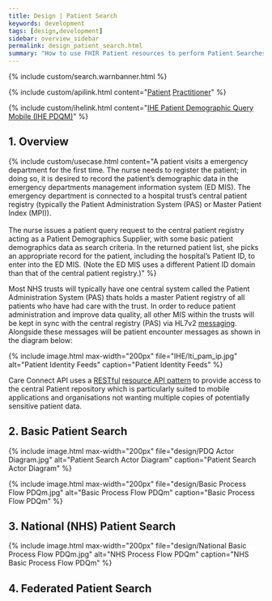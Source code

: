 ```yaml
---
title: Design | Patient Search
keywords: development
tags: [design,development]
sidebar: overview_sidebar
permalink: design_patient_search.html
summary: "How to use FHIR Patient resources to perform Patient Searches"
---
```


{% include custom/search.warnbanner.html %}

{% include custom/apilink.html content="[Patient](restfulapis_identification_patient.html) [Practitioner](restfulapis_identification_practitoner.html)" %}

{% include custom/ihelink.html content="[IHE Patient Demographic Query Mobile (IHE PDQM)](http://www.ihe.net/uploadedFiles/Documents/ITI/IHE_ITI_Suppl_PDQm.pdf)" %}

## 1. Overview ##

{% include custom/usecase.html content="A patient visits a emergency department for the first time. The nurse needs to register the patient; in
doing so, it is desired to record the patient’s demographic data in the emergency departments management
information system (ED MIS). The emergency department is connected to a hospital trust’s central
patient registry (typically the Patient Administration System (PAS) or Master Patient Index (MPI)). <br><br>  The nurse issues a patient query request to the central patient registry acting as a
Patient Demographics Supplier, with some basic patient demographics data as search criteria. In the returned patient list, she picks an appropriate record for the patient, including the hospital’s
Patient ID, to enter into the ED MIS. (Note the ED MIS uses a different Patient ID domain than that
of the central patient registry.)" %}

Most NHS trusts will typically have one central system  called the Patient Administration System (PAS) thats holds a master Patient registry of all patients who have had care with the trust. In order to reduce patient administration and improve data quality, all  other MIS within the trusts will be kept in sync with the central registry (PAS) via HL7v2 [messaging](http://www.enterpriseintegrationpatterns.com/patterns/messaging/Messaging.html). Alongside these messages will be patient encounter messages as shown in the diagram below:

{% include image.html
max-width="200px" file="IHE/Iti_pam_ip.jpg" alt="Patient Identity Feeds"
caption="Patient Identity Feeds" %}

Care Connect API uses a [RESTful](https://en.wikipedia.org/wiki/Representational_state_transfer) [resource API pattern](http://www.servicedesignpatterns.com/WebServiceAPIStyles/ResourceAPI) to provide access to the central Patient repository which is particularly suited to mobile applications and organisations not wanting multiple copies of potentially sensitive patient data.  

## 2. Basic Patient Search ##

{% include image.html
max-width="200px" file="design/PDQ Actor Diagram.jpg" alt="Patient Search Actor Diagram"
caption="Patient Search Actor Diagram" %}

{% include image.html
max-width="200px" file="design/Basic Process Flow PDQm.jpg" alt="Basic Process Flow PDQm" caption="Basic Process Flow PDQm" %}

## 3. National (NHS) Patient Search ##

{% include image.html
max-width="200px" file="design/National Basic Process Flow PDQm.jpg" alt="NHS Process Flow PDQm" caption="NHS Basic Process Flow PDQm" %}

## 4. Federated Patient Search ##
